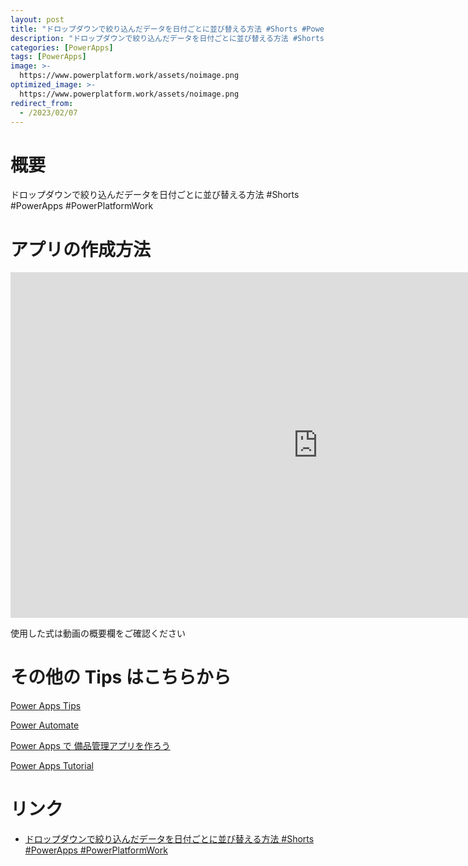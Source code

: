 ```yaml
---
layout: post
title: "ドロップダウンで絞り込んだデータを日付ごとに並び替える方法 #Shorts #PowerApps #PowerPlatformWork"
description: "ドロップダウンで絞り込んだデータを日付ごとに並び替える方法 #Shorts #PowerApps #PowerPlatformWorkを動画で分かりやすく解説"
categories: [PowerApps]
tags: [PowerApps]
image: >-
  https://www.powerplatform.work/assets/noimage.png
optimized_image: >-
  https://www.powerplatform.work/assets/noimage.png
redirect_from:
  - /2023/02/07
---
```



#  概要

ドロップダウンで絞り込んだデータを日付ごとに並び替える方法 #Shorts #PowerApps #PowerPlatformWork


# アプリの作成方法

<iframe width="983" height="553" src="https://www.youtube.com/embed/UqE3SCLdv_s" title="YouTube video player" frameborder="0" allow="accelerometer; autoplay; clipboard-write; encrypted-media; gyroscope; picture-in-picture" allowfullscreen></iframe>


使用した式は動画の概要欄をご確認ください


# その他の Tips はこちらから

[Power Apps Tips](https://www.youtube.com/watch?v=VrAQf3JQ7yM&list=PLVhFi1fb3DqakSLVMn22DDcySXh9jtzi- )


[Power Automate](https://www.youtube.com/watch?v=-YnJYT0ASEM&list=PLVhFi1fb3Dqbzic6GieqnLFgD3aTj-eHA)


[Power Apps で 備品管理アプリを作ろう](https://www.youtube.com/playlist?list=PLVhFi1fb3DqZM3HKb8Hea6XEL96990Fyn)


[Power Apps Tutorial](https://www.youtube.com/playlist?list=PLVhFi1fb3DqalxpL974VvAJvV4iWoSbe_)


# リンク


- [ドロップダウンで絞り込んだデータを日付ごとに並び替える方法 #Shorts #PowerApps #PowerPlatformWork](https://www.youtube.com/watch?v=UqE3SCLdv_s)


